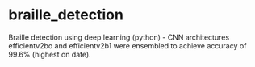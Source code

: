 # braille_detection
Braille detection using deep learning (python) - CNN  architectures efficientv2bo and efficientv2b1 were  ensembled to achieve accuracy of 99.6% (highest on  date).
